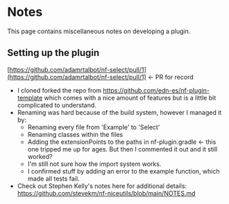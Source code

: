 # Notes

This page contains miscellaneous notes on developing a plugin.

## Setting up the plugin

[https://github.com/adamrtalbot/nf-select/pull/1](https://github.com/adamrtalbot/nf-select/pull/1) <- PR for record

- I cloned forked the repo from https://github.com/edn-es/nf-plugin-template which comes with a nice amount of features but is a little bit complicated to understand.
- Renaming was hard because of the build system, however I managed it by:
  - Renaming every file from 'Example' to 'Select'
  - Renaming classes within the files
  - Adding the extensionPoints to the paths in nf-plugin.gradle <- this one tripped me up for ages. But then I commented it out and it still worked?
  - I'm still not sure how the import system works.
  - I confirmed stuff by adding an error to the example function, which made all tests fail.
- Check out Stephen Kelly's notes here for additional details: https://github.com/stevekm/nf-niceutils/blob/main/NOTES.md
